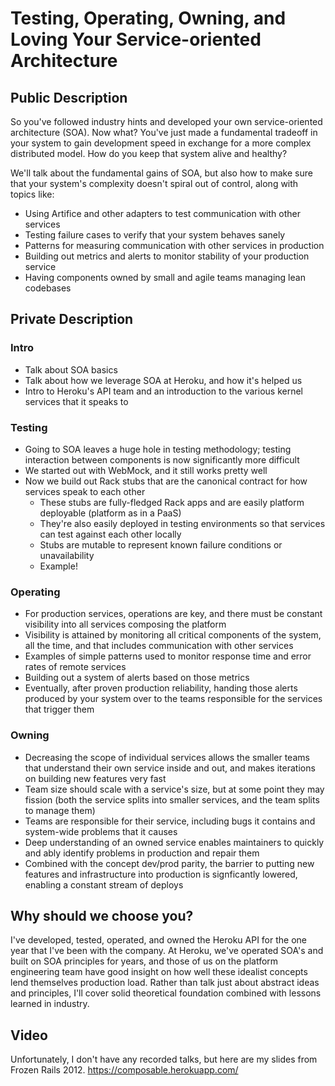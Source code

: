 # Testing, Operating, Owning, and Loving Your Service-oriented Architecture

## Public Description

So you've followed industry hints and developed your own service-oriented architecture (SOA). Now what? You've just made a fundamental tradeoff in your system to gain development speed in exchange for a more complex distributed model. How do you keep that system alive and healthy?

We'll talk about the fundamental gains of SOA, but also how to make sure that your system's complexity doesn't spiral out of control, along with topics like:

* Using Artifice and other adapters to test communication with other services
* Testing failure cases to verify that your system behaves sanely
* Patterns for measuring communication with other services in production
* Building out metrics and alerts to monitor stability of your production service
* Having components owned by small and agile teams managing lean codebases

## Private Description

### Intro

* Talk about SOA basics
* Talk about how we leverage SOA at Heroku, and how it's helped us
* Intro to Heroku's API team and an introduction to the various kernel services that it speaks to

### Testing

* Going to SOA leaves a huge hole in testing methodology; testing interaction between components is now significantly more difficult
* We started out with WebMock, and it still works pretty well
* Now we build out Rack stubs that are the canonical contract for how services speak to each other
    * These stubs are fully-fledged Rack apps and are easily platform deployable (platform as in a PaaS)
    * They're also easily deployed in testing environments so that services can test against each other locally
    * Stubs are mutable to represent known failure conditions or unavailability
    * Example!

### Operating

* For production services, operations are key, and there must be constant visibility into all services composing the platform
* Visibility is attained by monitoring all critical components of the system, all the time, and that includes communication with other services
* Examples of simple patterns used to monitor response time and error rates of remote services
* Building out a system of alerts based on those metrics
* Eventually, after proven production reliability, handing those alerts produced by your system over to the teams responsible for the services that trigger them

### Owning

* Decreasing the scope of individual services allows the smaller teams that understand their own service inside and out, and makes iterations on building new features very fast
* Team size should scale with a service's size, but at some point they may fission (both the service splits into smaller services, and the team splits to manage them)
* Teams are responsible for their service, including bugs it contains and system-wide problems that it causes
* Deep understanding of an owned service enables maintainers to quickly and ably identify problems in production and repair them
* Combined with the concept dev/prod parity, the barrier to putting new features and infrastructure into production is signficantly lowered, enabling a constant stream of deploys

## Why should we choose you?

I've developed, tested, operated, and owned the Heroku API for the one year that I've been with the company. At Heroku, we've operated SOA's and built on SOA principles for years, and those of us on the platform engineering team have good insight on how well these idealist concepts lend themselves production load. Rather than talk just about abstract ideas and principles, I'll cover solid theoretical foundation combined with lessons learned in industry.

## Video

Unfortunately, I don't have any recorded talks, but here are my slides from Frozen Rails 2012. https://composable.herokuapp.com/
